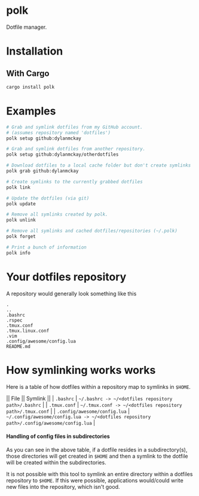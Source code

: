 # polk

Dotfile manager.

# Installation

## With Cargo

```bash
cargo install polk
```

# Examples

```bash
# Grab and symlink dotfiles from my GitHub account.
# (assumes repository named 'dotfiles')
polk setup github:dylanmckay

# Grab and symlink dotfiles from another repository.
polk setup github:dylanmckay/otherdotfiles

# Download dotfiles to a local cache folder but don't create symlinks
polk grab github:dylanmckay

# Create symlinks to the currently grabbed dotfiles
polk link

# Update the dotfiles (via git)
polk update

# Remove all symlinks created by polk.
polk unlink

# Remove all symlinks and cached dotfiles/repositories (~/.polk)
polk forget

# Print a bunch of information
polk info
```

# Your dotfiles repository

A repository would generally look something like this

```
.
..
.bashrc
.rspec
.tmux.conf
.tmux.linux.conf
.vim
.config/awesome/config.lua
README.md
```

# How symlinking works works

Here is a table of how dotfiles within a repository map to symlinks in `$HOME`.

|| File                         || Symlink ||
|  `.bashrc`                    |  `~/.bashrc -> ~/<dotfiles repository path>/.bashrc`       |
| `.tmux.conf`                  |  `~/.tmux.conf -> ~/<dotfiles repository path>/.tmux.conf` |
| `.config/awesome/config.lua`  |  `~/.config/awesome/config.lua -> ~/<dotfiles repository path>/.config/awesome/config.lua` |

#### Handling of config files in subdirectories

As you can see in the above table, if a dotfile resides in a subdirectory(s), those directories
will get created in `$HOME` and then a symlink to the dotfile will be created within the subdirectories.

It is not possible with this tool to symlink an entire directory within a dotfiles repository to `$HOME`.
If this were possible, applications would/could write new files into the repository, which isn't good.

